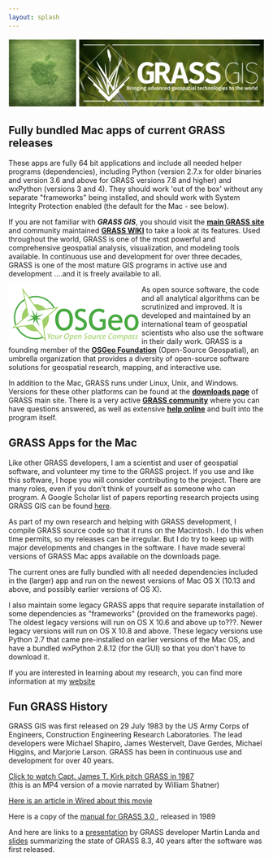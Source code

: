 ```yaml
---
layout: splash
---
```

![](assets/images/‎new_grassmac_spashscreen_transparent.png)
## Fully bundled Mac apps of current GRASS releases

These apps are fully 64 bit applications and include all needed helper programs (dependencies), including Python (version 2.7.x for older binaries and version 3.6 and above for GRASS versions 7.8 and higher) and wxPython (versions 3 and 4). They should work 'out of the box' without any separate "frameworks" being installed, and should work with System Integrity Protection enabled (the default for the Mac - see below).

If you are not familiar with ***GRASS GIS***, you should visit the **[ main GRASS site](http://grass.osgeo.org)** and community maintained **[GRASS WIKI](http://grass.osgeo.org/wiki/)** to take a look at its features. Used throughout the world, GRASS is one of the most powerful and comprehensive geospatial analysis, visualization, and modeling tools available. In continuous use and development for over three decades, GRASS is one of the most mature GIS programs in active use and development ....and it is freely available to all. 

<a href="/assets/images/OSGEOlogo.png"><img align="left" src="/assets/images/OSGEOlogo.png"></a> As open source software, the code and all analytical algorithms can be scrutinized and improved. It is developed and maintained by an international team of geospatial scientists who also use the software in their daily work. GRASS is a founding member of the **[OSGeo Foundation](http://osgeo.org)** (Open-Source Geospatial), an umbrella organization that provides a diversity of open-source software solutions for geospatial research, mapping, and interactive use. 
 
In addition to the Mac, GRASS runs under Linux, Unix, and Windows. Versions for these other platforms can be found at the **[downloads page](http://grass.osgeo.org/download/)** of GRASS main site. There is a very active **[GRASS community](https://grass.osgeo.org/about/community/)** where you can have questions answered, as well as extensive **[help online](https://grass.osgeo.org/learn/ )** and built into the program itself. 

## GRASS Apps for the Mac

Like other GRASS developers, I am a scientist and user of geospatial software, and volunteer my time to the GRASS project. If you use and like this software, I hope you will consider contributing to the project. There are many roles, even if you don't think of yourself as someone who can program. A Google Scholar list of papers reporting research projects using GRASS GIS can be found [here](https://scholar.google.com/citations?hl=en&user=gJ0ZB0cAAAAJ&view_op=list_works&sortby=pubdate).

As part of my own research and helping with GRASS development, I compile GRASS source code so that it runs on the Macintosh. I do this when time permits, so my releases can be irregular. But I do try to keep up with major developments and changes in the software. I have made several versions of GRASS Mac apps available on the downloads page.

The current ones are fully bundled with all needed dependencies included in the (larger) app and run on the newest versions of Mac OS X (10.13 and above, and possibly earlier versions of OS X).

I also maintain some legacy GRASS apps that require separate installation of some dependencies as "frameworks" (provided on the frameworks page). The oldest legacy versions will run on OS X 10.6 and above up to???. Newer legacy versions will run on OS X 10.8 and above. These legacy versions use Python 2.7 that came pre-installed on earlier versions of the Mac OS, and have a bundled wxPython 2.8.12 (for the GUI) so that you don't have to download it.

If you are interested in learning about my research, you can find more information at my [website](http://cmbarton.wikidot.com )

## Fun GRASS History 
GRASS GIS was first released on 29 July 1983 by the US Army Corps of Engineers, Construction Engineering Research Laboratories. The lead developers were Michael Shapiro, James Westervelt, Dave Gerdes, Michael Higgins, and Marjorie Larson. GRASS has been in continuous use and development for over 40 years. 

[](assets/images/animated.gif)
[Click to watch Capt. James T. Kirk pitch GRASS in 1987](http://grassmac.wikidot.com/local--files/start/1987-07-17-GRASS-GIS_Shatner.mp4)  
(this is an MP4 version of a movie narrated by William Shatner)  

[Here is an article in Wired about this movie](https://www.wired.com/2013/08/shatner-loves-digital-maps/)  

Here is a copy of the [manual for GRASS 3.0 ](assets/images/grass3_manual.pdf), released in 1989

And here are links to a [presentation](https://www.youtube.com/watch?v=olRSbZ1UpJI&t=1475s ) by GRASS developer Martin Landa and [slides](https://ctu-geoforall-lab.github.io/grass-gis-talk-foss4g-2023/foss4g2023.html#) summarizing the state of GRASS 8.3, 40 years after the software was first released.
